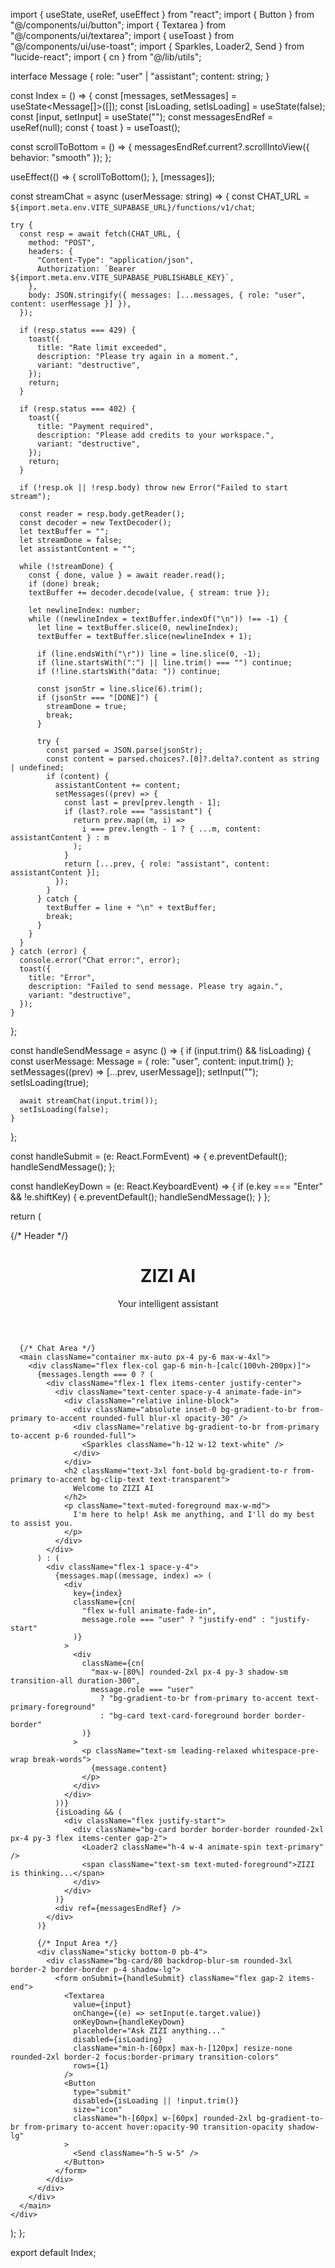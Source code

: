 import { useState, useRef, useEffect } from "react";
import { Button } from "@/components/ui/button";
import { Textarea } from "@/components/ui/textarea";
import { useToast } from "@/components/ui/use-toast";
import { Sparkles, Loader2, Send } from "lucide-react";
import { cn } from "@/lib/utils";

interface Message {
  role: "user" | "assistant";
  content: string;
}

const Index = () => {
  const [messages, setMessages] = useState<Message[]>([]);
  const [isLoading, setIsLoading] = useState(false);
  const [input, setInput] = useState("");
  const messagesEndRef = useRef<HTMLDivElement>(null);
  const { toast } = useToast();

  const scrollToBottom = () => {
    messagesEndRef.current?.scrollIntoView({ behavior: "smooth" });
  };

  useEffect(() => {
    scrollToBottom();
  }, [messages]);

  const streamChat = async (userMessage: string) => {
    const CHAT_URL = `${import.meta.env.VITE_SUPABASE_URL}/functions/v1/chat`;
    
    try {
      const resp = await fetch(CHAT_URL, {
        method: "POST",
        headers: {
          "Content-Type": "application/json",
          Authorization: `Bearer ${import.meta.env.VITE_SUPABASE_PUBLISHABLE_KEY}`,
        },
        body: JSON.stringify({ messages: [...messages, { role: "user", content: userMessage }] }),
      });

      if (resp.status === 429) {
        toast({
          title: "Rate limit exceeded",
          description: "Please try again in a moment.",
          variant: "destructive",
        });
        return;
      }

      if (resp.status === 402) {
        toast({
          title: "Payment required",
          description: "Please add credits to your workspace.",
          variant: "destructive",
        });
        return;
      }

      if (!resp.ok || !resp.body) throw new Error("Failed to start stream");

      const reader = resp.body.getReader();
      const decoder = new TextDecoder();
      let textBuffer = "";
      let streamDone = false;
      let assistantContent = "";

      while (!streamDone) {
        const { done, value } = await reader.read();
        if (done) break;
        textBuffer += decoder.decode(value, { stream: true });

        let newlineIndex: number;
        while ((newlineIndex = textBuffer.indexOf("\n")) !== -1) {
          let line = textBuffer.slice(0, newlineIndex);
          textBuffer = textBuffer.slice(newlineIndex + 1);

          if (line.endsWith("\r")) line = line.slice(0, -1);
          if (line.startsWith(":") || line.trim() === "") continue;
          if (!line.startsWith("data: ")) continue;

          const jsonStr = line.slice(6).trim();
          if (jsonStr === "[DONE]") {
            streamDone = true;
            break;
          }

          try {
            const parsed = JSON.parse(jsonStr);
            const content = parsed.choices?.[0]?.delta?.content as string | undefined;
            if (content) {
              assistantContent += content;
              setMessages((prev) => {
                const last = prev[prev.length - 1];
                if (last?.role === "assistant") {
                  return prev.map((m, i) =>
                    i === prev.length - 1 ? { ...m, content: assistantContent } : m
                  );
                }
                return [...prev, { role: "assistant", content: assistantContent }];
              });
            }
          } catch {
            textBuffer = line + "\n" + textBuffer;
            break;
          }
        }
      }
    } catch (error) {
      console.error("Chat error:", error);
      toast({
        title: "Error",
        description: "Failed to send message. Please try again.",
        variant: "destructive",
      });
    }
  };

  const handleSendMessage = async () => {
    if (input.trim() && !isLoading) {
      const userMessage: Message = { role: "user", content: input.trim() };
      setMessages((prev) => [...prev, userMessage]);
      setInput("");
      setIsLoading(true);

      await streamChat(input.trim());
      setIsLoading(false);
    }
  };

  const handleSubmit = (e: React.FormEvent) => {
    e.preventDefault();
    handleSendMessage();
  };

  const handleKeyDown = (e: React.KeyboardEvent) => {
    if (e.key === "Enter" && !e.shiftKey) {
      e.preventDefault();
      handleSendMessage();
    }
  };

  return (
    <div className="min-h-screen bg-gradient-to-b from-background to-secondary/30">
      {/* Header */}
      <header className="border-b border-border bg-card/50 backdrop-blur-sm sticky top-0 z-10">
        <div className="container mx-auto px-4 py-4">
          <div className="flex items-center gap-3">
            <div className="relative">
              <div className="absolute inset-0 bg-gradient-to-br from-primary to-accent rounded-full blur-md opacity-50" />
              <div className="relative bg-gradient-to-br from-primary to-accent p-2 rounded-full">
                <Sparkles className="h-6 w-6 text-white" />
              </div>
            </div>
            <div>
              <h1 className="text-2xl font-bold bg-gradient-to-r from-primary to-accent bg-clip-text text-transparent">
                ZIZI AI
              </h1>
              <p className="text-xs text-muted-foreground">Your intelligent assistant</p>
            </div>
          </div>
        </div>
      </header>

      {/* Chat Area */}
      <main className="container mx-auto px-4 py-6 max-w-4xl">
        <div className="flex flex-col gap-6 min-h-[calc(100vh-200px)]">
          {messages.length === 0 ? (
            <div className="flex-1 flex items-center justify-center">
              <div className="text-center space-y-4 animate-fade-in">
                <div className="relative inline-block">
                  <div className="absolute inset-0 bg-gradient-to-br from-primary to-accent rounded-full blur-xl opacity-30" />
                  <div className="relative bg-gradient-to-br from-primary to-accent p-6 rounded-full">
                    <Sparkles className="h-12 w-12 text-white" />
                  </div>
                </div>
                <h2 className="text-3xl font-bold bg-gradient-to-r from-primary to-accent bg-clip-text text-transparent">
                  Welcome to ZIZI AI
                </h2>
                <p className="text-muted-foreground max-w-md">
                  I'm here to help! Ask me anything, and I'll do my best to assist you.
                </p>
              </div>
            </div>
          ) : (
            <div className="flex-1 space-y-4">
              {messages.map((message, index) => (
                <div
                  key={index}
                  className={cn(
                    "flex w-full animate-fade-in",
                    message.role === "user" ? "justify-end" : "justify-start"
                  )}
                >
                  <div
                    className={cn(
                      "max-w-[80%] rounded-2xl px-4 py-3 shadow-sm transition-all duration-300",
                      message.role === "user"
                        ? "bg-gradient-to-br from-primary to-accent text-primary-foreground"
                        : "bg-card text-card-foreground border border-border"
                    )}
                  >
                    <p className="text-sm leading-relaxed whitespace-pre-wrap break-words">
                      {message.content}
                    </p>
                  </div>
                </div>
              ))}
              {isLoading && (
                <div className="flex justify-start">
                  <div className="bg-card border border-border rounded-2xl px-4 py-3 flex items-center gap-2">
                    <Loader2 className="h-4 w-4 animate-spin text-primary" />
                    <span className="text-sm text-muted-foreground">ZIZI is thinking...</span>
                  </div>
                </div>
              )}
              <div ref={messagesEndRef} />
            </div>
          )}

          {/* Input Area */}
          <div className="sticky bottom-0 pb-4">
            <div className="bg-card/80 backdrop-blur-sm rounded-3xl border-2 border-border p-4 shadow-lg">
              <form onSubmit={handleSubmit} className="flex gap-2 items-end">
                <Textarea
                  value={input}
                  onChange={(e) => setInput(e.target.value)}
                  onKeyDown={handleKeyDown}
                  placeholder="Ask ZIZI anything..."
                  disabled={isLoading}
                  className="min-h-[60px] max-h-[120px] resize-none rounded-2xl border-2 focus:border-primary transition-colors"
                  rows={1}
                />
                <Button
                  type="submit"
                  disabled={isLoading || !input.trim()}
                  size="icon"
                  className="h-[60px] w-[60px] rounded-2xl bg-gradient-to-br from-primary to-accent hover:opacity-90 transition-opacity shadow-lg"
                >
                  <Send className="h-5 w-5" />
                </Button>
              </form>
            </div>
          </div>
        </div>
      </main>
    </div>
  );
};

export default Index;

